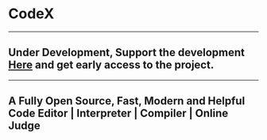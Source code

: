 # CodeX
---
## Under Development, Support the development [Here](https://buymeacoffee.com/aryasingh) and get early access to the project.
---
A Fully Open Source, Fast, Modern and Helpful 
Code Editor | Interpreter | Compiler | Online Judge 
---